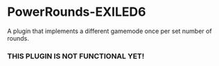 # PowerRounds-EXILED6
A plugin that implements a different gamemode once per set number of rounds.

### **THIS PLUGIN IS NOT FUNCTIONAL YET!**
